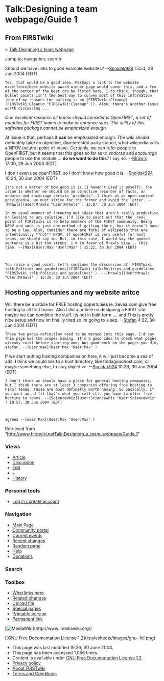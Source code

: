 # Talk:Designing a team webpage/Guide 1

## From FIRSTwiki

< [Talk:Designing a team webpage](Talk:Designing_a_team_webpage "Talk:Designing a team webpage")

Jump to: navigation, search

Should we have links to good example websites? --[Snoldak924](User:Snoldak924 "User:Snoldak924") 15:54, 28 Jun 2004 (EDT)

```
Yes, that would be a good idea. Perhaps a link to the website excellence/best website award winner page would cover this, and a few of the better of the best can be listed here. I do think, though, that bullet points isn't the best way to convey most of this information (one of my reasons for putting it on [FIRSTwiki:Cleanup](FIRSTwiki:Cleanup "FIRSTwiki:Cleanup" )). Also, there's another issue worth discussing ... 
```

_One excellent resource all teams should consider is OpenFIRST, a set of modules for FIRST teams to make or enhance sites. The utility of this software package cannot be emphasized enough._

At issue is that, perhaps it **can** be emphasized enough. The wiki should definately take an objective, disinterested party stance, what wikipedia calls a NPOV (neutral point-of-view). Certainly, we can refer people to OpenFIRST, but it seems that this goes so far as to _endorse_ and _encourage_ people to use the module ... **do we want to do this**? I say no. --[Mrawls](User:Mrawls "User:Mrawls") 17:00, 29 Jun 2004 (EDT)

I don't even use openFIRST, so I don't know how good it is.--[Snoldak924](User:Snoldak924 "User:Snoldak924") 10:24, 30 Jun 2004 (EDT)

```
It's not a matter of how good it is (I haven't used it myself). The issue is whether we should be an objective recorder of facts, or endorse and encourage certain "products". I think as an open-content encylopedia, we must strive for the former and avoid the latter. --[Mrawls](User:Mrawls "User:Mrawls" ) 15:07, 30 Jun 2004 (EDT) 

In my usual manner of throwing out ideas that aren't really productive or leading to any solution, I'd like to point out that the _real_ point of FIRSTwiki is to help members of the FIRST community. Being NPOV and such is just one method of getting there, but it doesn't have to be a law. Also, consider there are forks of wikipedia that are intentionally **not** NPOV. If openFIRST is very useful for most teams, we should say so. But, in this case, I would say the quoted sentence is a bit too strong. I'm in favor of Mrawls view... this time. --[Max](User:Max "User:Max" ) 15:22, 30 Jun 2004 (EDT) 



You raise a good point. Let's continue the discussion at [FIRSTwiki talk:Policies and guidelines](FIRSTwiki_talk:Policies_and_guidelines "FIRSTwiki talk:Policies and guidelines" ). --[Mrawls](User:Mrawls "User:Mrawls" ) 15:36, 30 Jun 2004 (EDT) 
```

## Hosting oppertunies and my website aritce

Will there be a article for FREE hosting oppertunies ie. Sevaa.com give free hosting to all first teams. Also I did a ariticle on designing a FIRST site maybe we can combine the stuff. Its not in bulit form..... and This is pretty nice setup and now im finallly tired so im going to sleep. --[Stefan](User:Stefan "User:Stefan") 4:22, 30 Jun 2004 (EDT)

```
These two pages definitley need to be merged into this page. I'd say this page has the proper naming. It's a good idea to check what pages already exist before starting one, but good work on the pages you did, stefan. --[user:max](User:Max "User:Max" )
```

If we start putting hosting companies on here, it will just become a sea of ads. I think we could link to a host directory, like findagoodhost.com, or maybe something else, to stay objective. --[Snoldak924](User:Snoldak924 "User:Snoldak924") 10:26, 30 Jun 2004 (EDT)

```
I don't think we should have a place for general hosting companies, but I think there are at least 3 companies offering free hosting to FIRST teams. Those are most definetly worth having. So basically, if you want an ad (if that's what you call it), you have to offer free hosting to teams. --[Sciencewhiz](User:Sciencewhiz "User:Sciencewhiz" ) 10:57, 30 Jun 2004 (EDT) 



agreed --[user:Max](User:Max "User:Max" )
```

Retrieved from "<http://www.firstwiki.netTalk:Designing_a_team_webpage/Guide_1>"

### Views

- [Article](Designing_a_team_webpage/Guide_1)
- [Discussion](Talk:Designing_a_team_webpage/Guide_1)
- [Edit](/index.php?title=Talk:Designing_a_team_webpage/Guide_1&action=edit)
- [+](/index.php?title=Talk:Designing_a_team_webpage/Guide_1&action=edit&section=new)
- [History](/index.php?title=Talk:Designing_a_team_webpage/Guide_1&action=history)

### Personal tools

- [Log in / create account](/index.php?title=Special:Userlogin&returnto=Talk:Designing_a_team_webpage/Guide_1)

[](Main_Page "Main Page")

### Navigation

- [Main Page](Main_Page)
- [Community portal](FIRSTwiki:Community_portal)
- [Current events](Current_events)
- [Recent changes](Special:Recentchanges)
- [Random page](Special:Random)
- [Help](Help:Contents)
- [Donations](FIRSTwiki:Site_support)

### Search

### Toolbox

- [What links here](Special:Whatlinkshere/Talk:Designing_a_team_webpage/Guide_1)
- [Related changes](Special:Recentchangeslinked/Talk:Designing_a_team_webpage/Guide_1)
- [Upload file](Special:Upload)
- [Special pages](Special:Specialpages)
- [Printable version](/index.php?title=Talk:Designing_a_team_webpage/Guide_1&printable=yes)
- [Permanent link](/index.php?title=Talk:Designing_a_team_webpage/Guide_1&oldid=39678)

[![MediaWiki](/skins/common/images/poweredby_mediawiki_88x31.png)](http://www.
mediawiki.org/)

[![GNU Free Documentation License 1.2](/stylesheets/images/gnu-
fdl.png)](http://www.gnu.org/copyleft/fdl.html)

- This page was last modified 19:36, 30 June 2004.
- This page has been accessed 1,056 times.
- Content is available under [GNU Free Documentation License 1.2](http://www.gnu.org/copyleft/fdl.html "http://www.gnu.org/copyleft/fdl.html").
- [Privacy policy](FIRSTwiki:Privacy_policy "FIRSTwiki:Privacy policy")
- [About FIRSTwiki](FIRSTwiki:About "FIRSTwiki:About")
- [Terms and Conditions](FIRSTwiki:Terms_and_conditions "FIRSTwiki:Terms and conditions")

